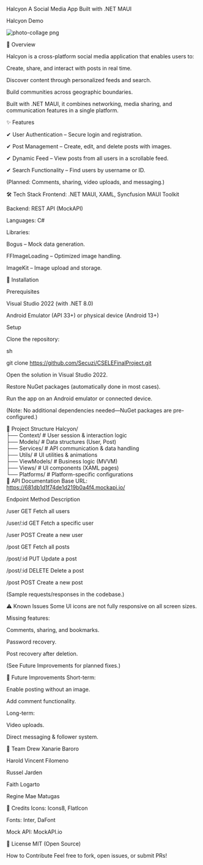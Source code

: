 Halcyon
A Social Media App Built with .NET MAUI

Halcyon Demo

![photo-collage png](https://github.com/user-attachments/assets/0911118c-bb87-4e7e-8f09-cbc147413344)



📌 Overview

Halcyon is a cross-platform social media application that enables users to:

Create, share, and interact with posts in real time.

Discover content through personalized feeds and search.

Build communities across geographic boundaries.

Built with .NET MAUI, it combines networking, media sharing, and communication features in a single platform.

✨ Features

✔ User Authentication – Secure login and registration.

✔ Post Management – Create, edit, and delete posts with images.

✔ Dynamic Feed – View posts from all users in a scrollable feed.

✔ Search Functionality – Find users by username or ID.

(Planned: Comments, sharing, video uploads, and messaging.)

🛠 Tech Stack
Frontend: .NET MAUI, XAML, Syncfusion MAUI Toolkit

Backend: REST API (MockAPI)

Languages: C#

Libraries:

Bogus – Mock data generation.

FFImageLoading – Optimized image handling.

ImageKit – Image upload and storage.

🚀 Installation

Prerequisites

Visual Studio 2022 (with .NET 8.0)

Android Emulator (API 33+) or physical device (Android 13+)

Setup

Clone the repository:

sh

git clone https://github.com/Secuzi/CSELEFinalProject.git

Open the solution in Visual Studio 2022.

Restore NuGet packages (automatically done in most cases).

Run the app on an Android emulator or connected device.

(Note: No additional dependencies needed—NuGet packages are pre-configured.)

📂 Project Structure
Halcyon/  
├── Context/         # User session & interaction logic  
├── Models/          # Data structures (User, Post)  
├── Services/        # API communication & data handling  
├── Utils/           # UI utilities & animations  
├── ViewModels/      # Business logic (MVVM)  
├── Views/           # UI components (XAML pages)  
└── Platforms/       # Platform-specific configurations  
🔌 API Documentation
Base URL: https://681db1d1f74de1d219b0a4f4.mockapi.io/

Endpoint	Method	Description

/user	GET	Fetch all users

/user/:id	GET	Fetch a specific user

/user	POST	Create a new user

/post	GET	Fetch all posts

/post/:id	PUT	Update a post

/post/:id	DELETE	Delete a post

/post	POST	Create a new post

(Sample requests/responses in the codebase.)

⚠ Known Issues
Some UI icons are not fully responsive on all screen sizes.

Missing features:

Comments, sharing, and bookmarks.

Password recovery.

Post recovery after deletion.

(See Future Improvements for planned fixes.)

🔮 Future Improvements
Short-term:

Enable posting without an image.

Add comment functionality.

Long-term:

Video uploads.

Direct messaging & follower system.

👥 Team
Drew Xanarie Baroro

Harold Vincent Filomeno

Russel Jarden

Faith Logarto

Regine Mae Matugas

📜 Credits
Icons: Icons8, FlatIcon

Fonts: Inter, DaFont

Mock API: MockAPI.io

📄 License
MIT (Open Source)

How to Contribute
Feel free to fork, open issues, or submit PRs!
